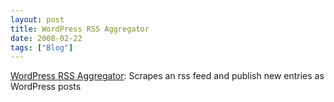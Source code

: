 ```yaml
---
layout: post
title: WordPress RSS Aggregator
date: 2008-02-22
tags: ["Blog"]
---
```


[WordPress RSS Aggregator](http://laughingmeme.org/2004/07/18/wordpress-rss-aggregator/): Scrapes an rss feed and publish new entries as WordPress posts